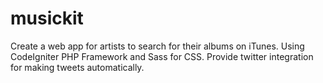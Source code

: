 musickit
========

Create a web app for artists to search for their albums on iTunes. Using CodeIgniter PHP Framework and Sass for CSS.
Provide twitter integration for making tweets automatically. 

